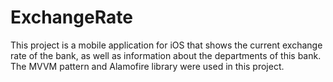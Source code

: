 # ExchangeRate
This project is a mobile application for iOS that shows the current exchange rate of the bank, as well as information about the departments of this bank. 
The MVVM pattern and Alamofire library were used in this project.
